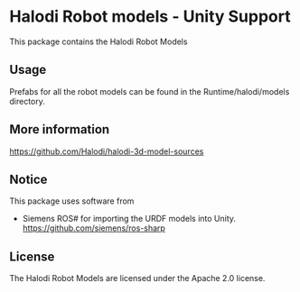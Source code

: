 # Halodi Robot models - Unity Support

This package contains the Halodi Robot Models 

## Usage 

Prefabs for all the robot models can be found in the Runtime/halodi/models directory.

## More information

https://github.com/Halodi/halodi-3d-model-sources

## Notice

This package uses software from

- Siemens ROS# for importing the URDF models into Unity. https://github.com/siemens/ros-sharp

## License

The Halodi Robot Models are licensed under the Apache 2.0 license.
